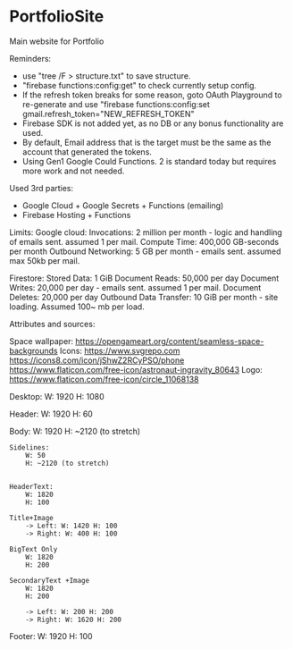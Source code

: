 # PortfolioSite
Main website for Portfolio

Reminders: 
- use "tree /F > structure.txt" to save structure.
- "firebase functions:config:get" to check currently setup config.
- If the refresh token breaks for some reason, goto OAuth Playground to re-generate and use "firebase functions:config:set gmail.refresh_token="NEW_REFRESH_TOKEN"
- Firebase SDK is not added yet, as no DB or any bonus functionality are used. 
- By default, Email address that is the target must be the same as the account that generated the tokens.
- Using Gen1 Google Could Functions. 2 is standard today but requires more work and not needed.

Used 3rd parties:
 - Google Cloud + Google Secrets + Functions (emailing)
 - Firebase Hosting + Functions

Limits:
Google cloud:
Invocations: 2 million per month - logic and handling of emails sent. assumed 1 per mail.
Compute Time: 400,000 GB-seconds per month
Outbound Networking: 5 GB per month  - emails sent. assumed max 50kb per mail.

Firestore:
Stored Data: 1 GiB
Document Reads: 50,000 per day
Document Writes: 20,000 per day - emails sent. assumed 1 per mail.
Document Deletes: 20,000 per day
Outbound Data Transfer: 10 GiB per month - site loading. Assumed 100~ mb per load.


Attributes and sources:

Space wallpaper: https://opengameart.org/content/seamless-space-backgrounds
Icons:  https://www.svgrepo.com
        https://icons8.com/icon/jShwZ2RCyPSO/phone
        https://www.flaticon.com/free-icon/astronaut-ingravity_80643
Logo:   https://www.flaticon.com/free-icon/circle_11068138


Desktop:
    W: 1920
    H: 1080

Header:
    W: 1920
    H: 60

Body:
    W: 1920
    H: ~2120 (to stretch)

    Sidelines:
        W: 50
        H: ~2120 (to stretch)


    HeaderText:
        W: 1820
        H: 100

    Title+Image
        -> Left: W: 1420 H: 100
        -> Right: W: 400 H: 100

    BigText Only
        W: 1820
        H: 200

    SecondaryText +Image
        W: 1820
        H: 200

        -> Left: W: 200 H: 200
        -> Right: W: 1620 H: 200

Footer:
    W: 1920
    H: 100
